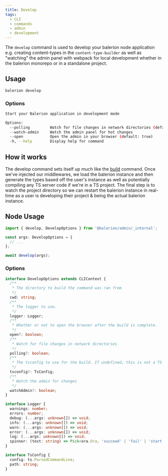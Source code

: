 ```yaml
---
title: Develop
tags:
  - CLI
  - commands
  - admin
  - development
---
```


The `develop` command is used to develop your balerion node application e.g. creating content-types in the `content-type-builder` as well as "watching" the admin panel with webpack for local development whether in the balerion monorepo or in a standalone project.

## Usage

```bash
balerion develop
```

### Options

```bash
Start your Balerion application in development mode

Options:
  --polling         Watch for file changes in network directories (default: false)
  --watch-admin     Watch the admin panel for hot changes
  --open            Open the admin in your browser (default: true)
  -h, --help        Display help for command
```

## How it works

The develop command sets itself up much like the [build](build) command. Once we've injected our middlewares, we load the balerion instance and then generate the types based off the user's instance as well as potentially compiling any TS server code if we're in a TS project. The final step is to watch the project directory so we can restart the balerion instance in real-time as a user is developing their project & being the actual balerion instance.

## Node Usage

```ts
import { develop, DevelopOptions } from '@balerion/admin/_internal';

const args: DevelopOptions = {
  // ...
};

await develop(args);
```

### Options

```ts
interface DevelopOptions extends CLIContext {
  /**
   * The directory to build the command was ran from
   */
  cwd: string;
  /**
   * The logger to use.
   */
  logger: Logger;
  /**
   * Whether or not to open the browser after the build is complete.
   */
  open?: boolean;
  /**
   * Watch for file changes in network directories
   */
  polling?: boolean;
  /**
   * The tsconfig to use for the build. If undefined, this is not a TS project.
   */
  tsconfig?: TsConfig;
  /**
   * Watch the admin for changes
   */
  watchAdmin?: boolean;
}

interface Logger {
  warnings: number;
  errors: number;
  debug: (...args: unknown[]) => void;
  info: (...args: unknown[]) => void;
  warn: (...args: unknown[]) => void;
  error: (...args: unknown[]) => void;
  log: (...args: unknown[]) => void;
  spinner: (text: string) => Pick<ora.Ora, 'succeed' | 'fail' | 'start' | 'text'>;
}

interface TsConfig {
  config: ts.ParsedCommandLine;
  path: string;
}
```

